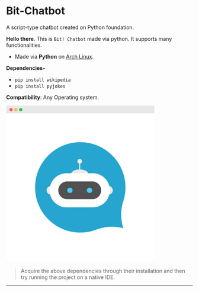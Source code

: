 # Bit-Chatbot

A script-type chatbot created on Python foundation.

**Hello there**. This is `Bit! Chatbot` made via python. It supports many functionalities.

- Made via **Python** on [Arch Linux](https://github.com/Xenometon/Arch-Linux-art/blob/main/arch%20linux.png). 

**Dependencies-** <br>
- `pip install wikipedia`                                 
- `pip install pyjokes`

**Compatibility**: Any Operating system.
<br>

<img align="centre" alt="Coding" width="400" src="https://raw.githubusercontent.com/Xenometon/Bit-Chatbot/main/Bit_chatbot.png">


> Acquire the above dependencies through their installation and then try running the project on a native IDE.


------------------------
